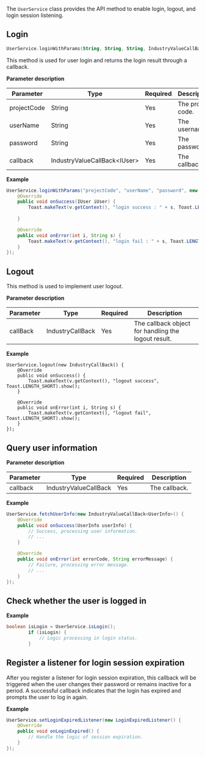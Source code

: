 The `UserService` class provides the API method to enable login, logout, and login session listening.

## Login

```kotlin
UserService.loginWithParams(String, String, String, IndustryValueCallBack<IUser>)
```

This method is used for user login and returns the login result through a callback.

**Parameter description**

| Parameter | Type | Required | Description |
| ------ | ---- | -------- | ---- |
| projectCode | String | Yes | The project code. |
| userName | String | Yes | The username. |
| password | String | Yes | The password. |
| callback | IndustryValueCallBack\<IUser> | Yes | The callback. |

**Example**

```java
UserService.loginWithParams("projectCode", "userName", "password", new IndustryValueCallBack<IUser>() {
    @Override
    public void onSuccess(IUser iUser) {
        Toast.makeText(v.getContext(), "login success : " + s, Toast.LENGTH_SHORT).show();
        
    }

    @Override
    public void onError(int i, String s) {
        Toast.makeText(v.getContext(), "login fail : " + s, Toast.LENGTH_SHORT).show();
    }
});
```


## Logout

This method is used to implement user logout.

**Parameter description**

| Parameter | Type | Required | Description |
| --- | --- | --- | --- |
| callBack | IndustryCallBack | Yes | The callback object for handling the logout result. |

**Example**

```
UserService.logout(new IndustryCallBack() {
    @Override
    public void onSuccess() {
        Toast.makeText(v.getContext(), "logout success", Toast.LENGTH_SHORT).show();
    }

    @Override
    public void onError(int i, String s) {
        Toast.makeText(v.getContext(), "logout fail", Toast.LENGTH_SHORT).show();
    }
});
```

## Query user information

**Parameter description**

| Parameter | Type | Required | Description |
|-------|------|----------|------|
| callback | IndustryValueCallBack<UserInfo> | Yes | The callback. |

**Example**

```java
UserService.fetchUserInfo(new IndustryValueCallBack<UserInfo>() {
    @Override
    public void onSuccess(UserInfo userInfo) {
        // Success, processing user information.
        // ...
    }

    @Override
    public void onError(int errorCode, String errorMessage) {
        // Failure, processing error message.
        // ...
    }
});
```

## Check whether the user is logged in

**Example**

```java
boolean isLogin = UserService.isLogin();
        if (isLogin) {
            // Logic processing in login status.
        }

```

## Register a listener for login session expiration
After you register a listener for login session expiration, this callback will be triggered when the user changes their password or remains inactive for a period. A successful callback indicates that the login has expired and prompts the user to log in again.

**Example**

```java
UserService.setLoginExpiredListener(new LoginExpiredListener() {
    @Override
    public void onLoginExpired() {
        // Handle the logic of session expiration.
    }
});
```
